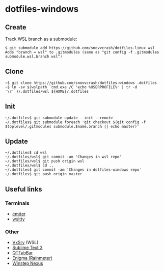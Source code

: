 dotfiles-windows
==========

## Create

Track WSL branch as a submodule:

```
$ git submodule add https://github.com/snovvcrash/dotfiles-linux wsl
Adds "branch = wsl" to .gitmodules (same as "git config -f .gitmodules submodule.wsl.branch wsl")
```

## Clone

```
~$ git clone https://github.com/snovvcrash/dotfiles-windows .dotfiles
~$ ln -sv $(wslpath `cmd.exe /C 'echo %USERPROFILE%' | tr -d '\r'`)/.dotfiles/wsl ${HOME}/.dotfiles
```

## Init

```
~/.dotfiles$ git submodule update --init --remote
~/.dotfiles$ git submodule foreach 'git checkout $(git config -f $toplevel/.gitmodules submodule.$name.branch || echo master)'
```

## Update

```
~/.dotfiles$ cd wsl
~/.dotfiles/wsl$ git commit -am 'Changes in wsl repo'
~/.dotfiles/wsl$ git push origin wsl
~/.dotfiles/wsl$ cd ..
~/.dotfiles$ git commit -am 'Changes in dotfiles-windows repo'
~/.dotfiles$ git push origin master
```

## Useful links

### Terminals

* [cmder](https://cmder.net/)
* [wsltty](https://github.com/mintty/wsltty/releases)

### Other

* [VxSrv](https://github.com/ArcticaProject/vcxsrv/releases) (WSL)
* [Sublime Text 3](https://www.sublimetext.com/3)
* [QTTabBar](http://qttabbar.wikidot.com/)
* [Enigma (Rainmeter)](https://github.com/Kaelri/Enigma)
* [Winstep Nexus](https://www.winstep.net/nexus.asp)
